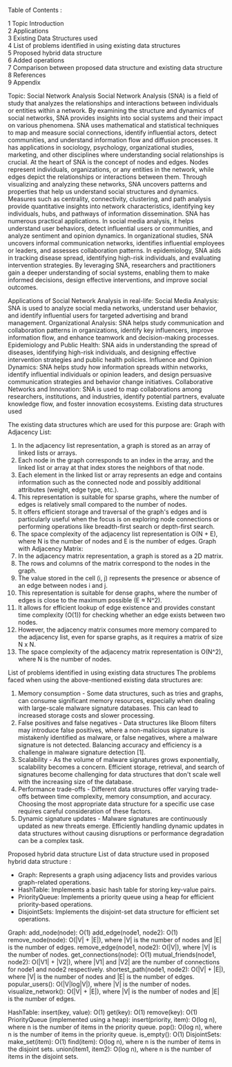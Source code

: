 
Table of Contents :

1	Topic Introduction	
2	Applications	
3	Existing Data Structures used	
4	List of problems identified in using existing data structures	
5	Proposed hybrid data structure	
6	Added operations	
7	Comparison between proposed data structure and existing data structure	
8	References	
9	Appendix	

Topic: 
Social Network Analysis
Social Network Analysis (SNA) is a field of study that analyzes the relationships and interactions between individuals or entities within a network. By examining the structure and dynamics of social networks, SNA provides insights into social systems and their impact on various phenomena. SNA uses mathematical and statistical techniques to map and measure social connections, identify influential actors, detect communities, and understand information flow and diffusion processes. It has applications in sociology, psychology, organizational studies, marketing, and other disciplines where understanding social relationships is crucial.
At the heart of SNA is the concept of nodes and edges. Nodes represent individuals, organizations, or any entities in the network, while edges depict the relationships or interactions between them. Through visualizing and analyzing these networks, SNA uncovers patterns and properties that help us understand social structures and dynamics. Measures such as centrality, connectivity, clustering, and path analysis provide quantitative insights into network characteristics, identifying key individuals, hubs, and pathways of information dissemination.
SNA has numerous practical applications. In social media analysis, it helps understand user behaviors, detect influential users or communities, and analyze sentiment and opinion dynamics. In organizational studies, SNA uncovers informal communication networks, identifies influential employees or leaders, and assesses collaboration patterns. In epidemiology, SNA aids in tracking disease spread, identifying high-risk individuals, and evaluating intervention strategies. By leveraging SNA, researchers and practitioners gain a deeper understanding of social systems, enabling them to make informed decisions, design effective interventions, and improve social outcomes.

Applications of Social Network Analysis in real-life:
Social Media Analysis: SNA is used to analyze social media networks, understand user behavior, and identify influential users for targeted advertising and brand management.
Organizational Analysis: SNA helps study communication and collaboration patterns in organizations, identify key influencers, improve information flow, and enhance teamwork and decision-making processes.
Epidemiology and Public Health: SNA aids in understanding the spread of diseases, identifying high-risk individuals, and designing effective intervention strategies and public health policies.
Influence and Opinion Dynamics: SNA helps study how information spreads within networks, identify influential individuals or opinion leaders, and design persuasive communication strategies and behavior change initiatives.
Collaborative Networks and Innovation: SNA is used to map collaborations among researchers, institutions, and industries, identify potential partners, evaluate knowledge flow, and foster innovation ecosystems. 
Existing data structures used

The existing data structures which are used for this purpose are:
Graph with Adjacency List:
1.	In the adjacency list representation, a graph is stored as an array of linked lists or arrays.
2.	Each node in the graph corresponds to an index in the array, and the linked list or array at that index stores the neighbors of that node.
3.	Each element in the linked list or array represents an edge and contains information such as the connected node and possibly additional attributes (weight, edge type, etc.).
4.	This representation is suitable for sparse graphs, where the number of edges is relatively small compared to the number of nodes.
5.	It offers efficient storage and traversal of the graph's edges and is particularly useful when the focus is on exploring node connections or performing operations like breadth-first search or depth-first search.
6.	The space complexity of the adjacency list representation is O(N + E), where N is the number of nodes and E is the number of edges.
Graph with Adjacency Matrix:
1.	In the adjacency matrix representation, a graph is stored as a 2D matrix.
2.	The rows and columns of the matrix correspond to the nodes in the graph.
3.	The value stored in the cell (i, j) represents the presence or absence of an edge between nodes i and j.
4.	This representation is suitable for dense graphs, where the number of edges is close to the maximum possible (E ≈ N^2).
5.	It allows for efficient lookup of edge existence and provides constant time complexity (O(1)) for checking whether an edge exists between two nodes.
6.	However, the adjacency matrix consumes more memory compared to the adjacency list, even for sparse graphs, as it requires a matrix of size N x N.
7.	The space complexity of the adjacency matrix representation is O(N^2), where N is the number of nodes.

List of problems identified in using existing data structures
The problems faced when using the above-mentioned existing data structures are:
1.	Memory consumption - Some data structures, such as tries and graphs, can consume significant memory resources, especially when dealing with large-scale malware signature databases. This can lead to increased storage costs and slower processing.
2.	False positives and false negatives - Data structures like Bloom filters may introduce false positives, where a non-malicious signature is mistakenly identified as malware, or false negatives, where a malware signature is not detected. Balancing accuracy and efficiency is a challenge in malware signature detection [1].
3.	Scalability - As the volume of malware signatures grows exponentially, scalability becomes a concern. Efficient storage, retrieval, and search of signatures become challenging for data structures that don't scale well with the increasing size of the database.
4.	Performance trade-offs - Different data structures offer varying trade-offs between time complexity, memory consumption, and accuracy. Choosing the most appropriate data structure for a specific use case requires careful consideration of these factors.
5.	Dynamic signature updates - Malware signatures are continuously updated as new threats emerge. Efficiently handling dynamic updates in data structures without causing disruptions or performance degradation can be a complex task.
 
Proposed hybrid data structure
List of data structure used in proposed hybrid data structure :
- Graph: Represents a graph using adjacency lists and provides various graph-related operations.
- HashTable: Implements a basic hash table for storing key-value pairs.
- PriorityQueue: Implements a priority queue using a heap for efficient priority-based operations.
- DisjointSets: Implements the disjoint-set data structure for efficient set operations.

Graph:
add_node(node): O(1)
add_edge(node1, node2): O(1)
remove_node(node): O(|V| + |E|), where |V| is the number of nodes and |E| is the number of edges.
remove_edge(node1, node2): O(|V|), where |V| is the number of nodes.
get_connections(node): O(1)
mutual_friends(node1, node2): O(|V1| + |V2|), where |V1| and |V2| are the number of connections for node1 and node2 respectively.
shortest_path(node1, node2): O(|V| + |E|), where |V| is the number of nodes and |E| is the number of edges.
popular_users(): O(|V|log|V|), where |V| is the number of nodes.
visualize_network(): O(|V| + |E|), where |V| is the number of nodes and |E| is the number of edges.

HashTable:
insert(key, value): O(1)
get(key): O(1)
remove(key): O(1)
PriorityQueue (implemented using a heap):
insert(priority, item): O(log n), where n is the number of items in the priority queue.
pop(): O(log n), where n is the number of items in the priority queue.
is_empty(): O(1)
DisjointSets:
make_set(item): O(1)
find(item): O(log n), where n is the number of items in the disjoint sets.
union(item1, item2): O(log n), where n is the number of items in the disjoint sets.



